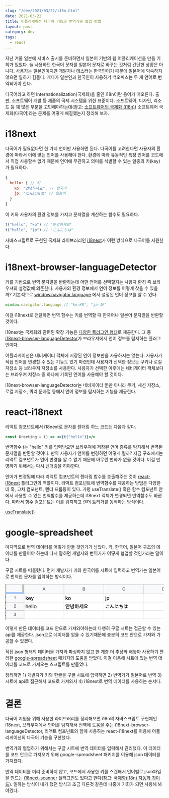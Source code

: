 ```yaml
---
slug: "/dev/2021/03/22/i18n.html"
date: 2021-03-22
title: 어플리케이션 다국어 기능과 번역가와 협업 방법
layout: post
category: dev
tags:
  - react
---
```


지난 겨울 일본에 서비스 출시를 준비하면서 일본어 기반의 웹 어플리케이션을 만들 기회가 있었다.
늘 사용하던 한국어 문자를 일본어 문자로 바꾸는 것처럼 간단한 상황은 아니다.
사용자는 일본인이지만 개발자나 테스터는 한국인이기 때문에 일본어에 익숙하지 않으면 일하기 힘들다.
게다가 일본인과 한국인이 사용하기 백오피스는 두 개 언어로 번역되어야 한다.

다국어라고 하면 Internationalization(국제화)을 줄인 i18n이란 용어가 떠오른다.
출판, 소프트웨어 개발 등 제품의 국제 시스템을 위한 표준이다.
소프트웨어, 디자인, 리소드 등 꽤 많은 부분을 고민해야하는데(참고: [소프트웨어의 국제화 (i18n)](https://getpocket.com/read/3281944050)) 소프트웨어 국제화(다국어)라는 문제를 어떻게 해결했는지 정리해 보자.

# i18next

다국어가 필요없다면 한 가지 언어만 사용하면 된다.
다국어를 고려한다면 사용자의 환경에 따라서 이에 맞는 언어를 사용해야 한다.
환경에 따라 유동적인 특정 언어를 코드에서 직접 사용할수 없기 때문에 언어에 무관하고 의미를 식별할 수 있는 일종의 키(key)가 필요하다.

```js
{
  hello: { // 키
    ko: "안녕하세요", // 한국어
    jp: "こんにちは" // 일본어
  }
}
```

이 키와 사용자의 환경 정보를 가지고 문자열을 계산하는 함수도 필요하다.

```js
t("hello", "ko") // "안녕하세요"
t("hello", "jp") // "こんにちは"
```

자바스크립트로 구현된 국제화 라이브러리인 [i18next](https://github.com/i18next/i18next-gitbook/blob/master/README.md)가 이런 방식으로 다국어를 지원한다.

# i18next-browser-languageDetector

키를 기반으로 번역 문자열을 반환하는데 어떤 언어를 선택할지는 사용자 환경 즉 브라우져의 설정값에 의존한다.
사용자의 환경 정보에서 언어 정보를 어떻게 찾을 수 있을까?
기본적으로 [window.navigator.language](https://developer.mozilla.org/en-US/docs/Web/API/NavigatorLanguage/language) 에서 설정된 언어 정보를 알 수 있다.

```js
window.navigator.language // "ko-KR", "ja-JP"
```

이걸 i18next로 전달하면 번역 함수는 키를 번역할 때 한국어나 일본어 문자열을 반환할 것이다.

i18next는 국제화와 관련된 확장 기능은 [다양한 플러그인 형태](https://github.com/i18next)로 제공한다.
그 중 [i18next-browser-languageDetector](https://github.com/i18next/i18next-browser-languageDetector)가 브라우져에서 언어 정보를 탐지하는 플러그인이다.

어플리케이션은 네비케이터 객체에 저장된 언어 정보만을 사용하지는 않는다.
사용자가 직접 언어를 변경할 수 있는 기능도 있기 마련인데 사용자가 선택한 정보는 쿠키나 로컬 저장소 등 브라우져 저장소를 사용한다.
사용자가 선택한 이후에는 네비게이터 객체보다는 브라우져 저장소 중 하나에 기록된 언어를 사용해야 할 것이다.

i18next-browser-languageDetector는 네비게이터 뿐만 아니라 쿠키, 세션 저장소, 로컬 저장소, 쿼리 문자열 등에서 언어 정보를 탐지하는 기능을 제공한다.

# react-i18next

리액트 컴포넌트에서 i18next로 문자를 렌더링 하느 코드는 다음과 같다.

```jsx
const Greeting = () => <>{t("hello")}</>
```

번역함수 t는 "hello" 키를 입력받으면 브라우져에 저장된 언어 종류를 탐지해서 번역된 문자열을 반환할 것이다.
만약 사용자가 언어를 변경하면 어떻게 될까?
지금 구조에서는 리액트 컴포넌트가 언어 변경을 알 수 없기 때문에 아무런 변화가 없을 것이다.
이걸 반영하기 위해서는 다시 렌더링을 히야한다.

언어가 변경됨에 따라 리액트 컴포넌트의 렌더링 함수를 호출해주는 것이 [react-i18next](https://github.com/i18next/react-i18next-gitbook/blob/master/README.md) 플러그인의 역할이다.
리액트 컴포넌트에 번역함수를 제공하는 방법은 다양한데 훅, 고차 컴포넌트, 렌더 프롭등이 있다.
가령 useTranslate() 훅은 함수 컴포넌트 안에서 사용할 수 있는 번역함수를 제공하는데 i18next 객체가 변경되면 번역함수도 바뀐다.
따라서 함수 컴포넌트는 이를 감지하고 렌더 트리거를 동작하는 방식이다.

[useTranslate()](https://github.com/i18next/react-i18next/blob/master/src/useTranslation.js)

# google-spreadsheet

마지막으로 번역 데이터를 어떻게 만들 것인가가 남았다.
키, 한국어, 일본어 구조의 데이터를 만들어야 하는데 다시 말하면 개발자와 번역가가 어떻게 협업할 것인가라는 말이다.

구글 시트를 떠올렸다.
먼저 개발자가 키와 한국어를 시트에 입력하고 번역가는 일본어로 번역한 문자를 입력하는 방식이다.

![구글 시트 사용 예시](./2021-03-22-i18n.png)

이렇게 만든 데이터를 코드 안으로 가져와야하는데 다행히 구글 시트는 접근할 수 있는 api를 제공한다.
json으로 데이터를 얻을 수 있기때문에 충분히 코드 안으로 가져와 가공할 수 있겠다.

직접 json 형태의 데이터을 가져와 파싱하지 않고 한 계층 더 추상화 해놓아 사용하기 편리한 [google-spreadsheet](https://www.npmjs.com/package/google-spreadsheets) 패키지의 도움을 받았다.
이걸 이용해 시트에 있는 번역 데이터를 코드로 가져오는 스크립트를 만들었다.

정리하면 1) 개발자가 키와 한글을 구글 시트에 입력하면 2) 번역가가 일본어로 번역 3) 시트에 api로 접근해서 코드로 가져와서 4) i18next로 번역 데이터를 사용하는 순서다.

# 결론

다국어 지원을 위해 사용한 라이브러리를 정리해보면 i18n의 자바스크립트 구현체인 i18next, 브라우져에서 언어를 탐지해서 번역에 도움을 주는 i18next-browser-languageDetector, 리액트 컴포넌트와 함께 사용하는 react-i18next를 이용해 어플리케이션의 다국어 기능을 구현했다.

번역가와 협업하기 위해서는 구글 시트에 번역 데이터를 입력해서 관리했다. 이 데이터를 코드 안으로 가져오기 위해 google-spreadsheet 패키지를 이용해 json 데이터를 가져왔다.

번역 데이터를 미리 준비하지 않고, 코드에서 사용한 키를 스캔해서 언어별로 json파일을 만드는 [i18next-scanner](https://github.com/i18next/i18next-scanner) 플러그인도 있다고 한다(참고: [국제화(i18n) 자동화 가이드](https://ui.toast.com/weekly-pick/ko_20210303)).
일하는 방식이 내가 했던 방식과 조금 다른것 같은데 나중에 기회가 되면 사용해 봐야겠다.
